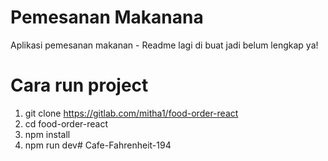 
# Pemesanan Makanana
Aplikasi pemesanan makanan - Readme lagi di buat jadi belum lengkap ya!


# Cara run project
1. git clone https://gitlab.com/mitha1/food-order-react
2. cd food-order-react
3. npm install
4. npm run dev# Cafe-Fahrenheit-194
